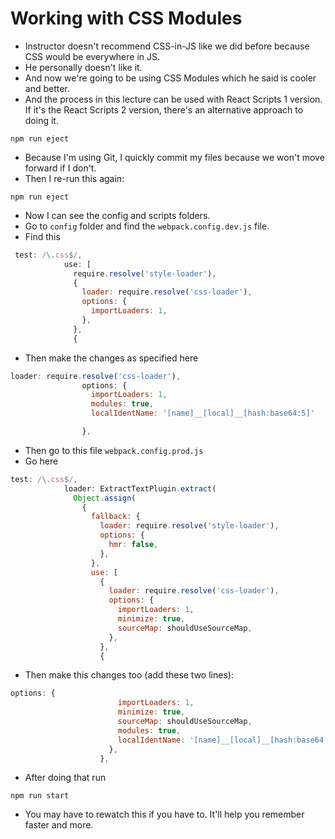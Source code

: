 # Working with CSS Modules
- Instructor doesn't recommend CSS-in-JS like we did before because CSS would be everywhere in JS.
- He personally doesn't like it.
- And now we're going to be using CSS Modules which he said is cooler and better.
- And the process in this lecture can be used with React Scripts 1 version. If it's the React Scripts 2 version, there's an alternative approach to doing it.
```shell
npm run eject
```
- Because I'm using Git, I quickly commit my files because we won't move forward if I don't.
- Then I re-run this again:
```shell
npm run eject
```
- Now I can see the config and scripts folders. 
- Go to `config` folder and find the `webpack.config.dev.js` file.
- Find this
```js
 test: /\.css$/,
            use: [
              require.resolve('style-loader'),
              {
                loader: require.resolve('css-loader'),
                options: {
                  importLoaders: 1,
                },
              },
              {
```
- Then make the changes as specified here
```js
loader: require.resolve('css-loader'),
                options: {
                  importLoaders: 1,
                  modules: true,
                  localIdentName: '[name]__[local]__[hash:base64:5]'

                },
```
- Then go to this file `webpack.config.prod.js`
- Go here
```js
test: /\.css$/,
            loader: ExtractTextPlugin.extract(
              Object.assign(
                {
                  fallback: {
                    loader: require.resolve('style-loader'),
                    options: {
                      hmr: false,
                    },
                  },
                  use: [
                    {
                      loader: require.resolve('css-loader'),
                      options: {
                        importLoaders: 1,
                        minimize: true,
                        sourceMap: shouldUseSourceMap,
                      },
                    },
                    {
```
- Then make this changes too (add these two lines):
```js
options: {
                        importLoaders: 1,
                        minimize: true,
                        sourceMap: shouldUseSourceMap,
                        modules: true,
                        localIdentName: '[name]__[local]__[hash:base64:5]'
                      },
                    },
```
- After doing that run
```shell
npm run start
```
- You may have to rewatch this if you have to. It'll help you remember faster and more. 